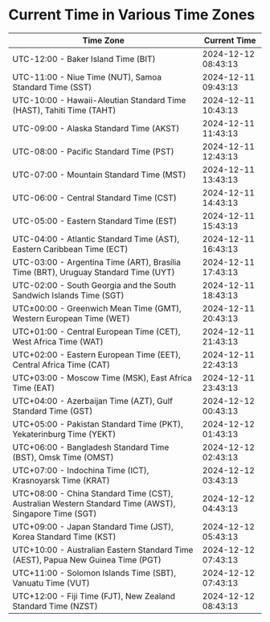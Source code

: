 # Current Time in Various Time Zones

| Time Zone | Current Time |
|-----------|--------------|
| UTC-12:00 - Baker Island Time (BIT) | 2024-12-12 08:43:13 |
| UTC-11:00 - Niue Time (NUT), Samoa Standard Time (SST) | 2024-12-11 09:43:13 |
| UTC-10:00 - Hawaii-Aleutian Standard Time (HAST), Tahiti Time (TAHT) | 2024-12-11 10:43:13 |
| UTC-09:00 - Alaska Standard Time (AKST) | 2024-12-11 11:43:13 |
| UTC-08:00 - Pacific Standard Time (PST) | 2024-12-11 12:43:13 |
| UTC-07:00 - Mountain Standard Time (MST) | 2024-12-11 13:43:13 |
| UTC-06:00 - Central Standard Time (CST) | 2024-12-11 14:43:13 |
| UTC-05:00 - Eastern Standard Time (EST) | 2024-12-11 15:43:13 |
| UTC-04:00 - Atlantic Standard Time (AST), Eastern Caribbean Time (ECT) | 2024-12-11 16:43:13 |
| UTC-03:00 - Argentina Time (ART), Brasília Time (BRT), Uruguay Standard Time (UYT) | 2024-12-11 17:43:13 |
| UTC-02:00 - South Georgia and the South Sandwich Islands Time (SGT) | 2024-12-11 18:43:13 |
| UTC±00:00 - Greenwich Mean Time (GMT), Western European Time (WET) | 2024-12-11 20:43:13 |
| UTC+01:00 - Central European Time (CET), West Africa Time (WAT) | 2024-12-11 21:43:13 |
| UTC+02:00 - Eastern European Time (EET), Central Africa Time (CAT) | 2024-12-11 22:43:13 |
| UTC+03:00 - Moscow Time (MSK), East Africa Time (EAT) | 2024-12-11 23:43:13 |
| UTC+04:00 - Azerbaijan Time (AZT), Gulf Standard Time (GST) | 2024-12-12 00:43:13 |
| UTC+05:00 - Pakistan Standard Time (PKT), Yekaterinburg Time (YEKT) | 2024-12-12 01:43:13 |
| UTC+06:00 - Bangladesh Standard Time (BST), Omsk Time (OMST) | 2024-12-12 02:43:13 |
| UTC+07:00 - Indochina Time (ICT), Krasnoyarsk Time (KRAT) | 2024-12-12 03:43:13 |
| UTC+08:00 - China Standard Time (CST), Australian Western Standard Time (AWST), Singapore Time (SGT) | 2024-12-12 04:43:13 |
| UTC+09:00 - Japan Standard Time (JST), Korea Standard Time (KST) | 2024-12-12 05:43:13 |
| UTC+10:00 - Australian Eastern Standard Time (AEST), Papua New Guinea Time (PGT) | 2024-12-12 07:43:13 |
| UTC+11:00 - Solomon Islands Time (SBT), Vanuatu Time (VUT) | 2024-12-12 07:43:13 |
| UTC+12:00 - Fiji Time (FJT), New Zealand Standard Time (NZST) | 2024-12-12 08:43:13 |
